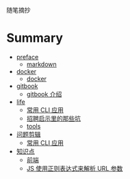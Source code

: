 随笔摘抄
# Summary

* [preface](README.md)
    * [markdown](makedown_example.md)
* [docker](docker.md)
    * [docker](base_flow.md)
* [gitbook](gitbook.md)
    * [gitbook 介绍](shi_yong_gitbook__md.md)
* [life](life.md)
    * [常用 CLI 应用](chang_yong_cli_ying_yong.md)
    * [招聘启示里的那些坑](zhao_pin_qi_shi_li_de_na_xie_keng.md)
    * [tools](tools.md)
* [问题剪辑](wen_ti_jian_ji.md)
    * [常用 CLI 应用](qian_duan.md)
* [知识点](zhi_shi_dian.md)
    * [前端](qian_duan_k.md)
    * [JS 使用正则表达式来解析 URL 参数
](js_shi_yong_zheng_ze_biao_da_shi_lai_jie_xi_url_can_shu.md)





